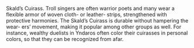 Skald’s Cuirass. Troll singers are often warrior poets and many wear a flexible armor of woven cloth- or leather- strips, strengthened with protective harmonies. The Skald’s Cuirass is durable without hampering the wear- ers’ movement, making it popular among other groups as well. For instance, wealthy duelists in Yndaros often color their cuirasses in personal colors, so that they can be recognized from afar.